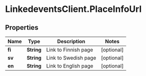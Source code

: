 # LinkedeventsClient.PlaceInfoUrl

## Properties
Name | Type | Description | Notes
------------ | ------------- | ------------- | -------------
**fi** | **String** | Link to Finnish page | [optional] 
**sv** | **String** | Link to Swedish page | [optional] 
**en** | **String** | Link to English page | [optional] 


